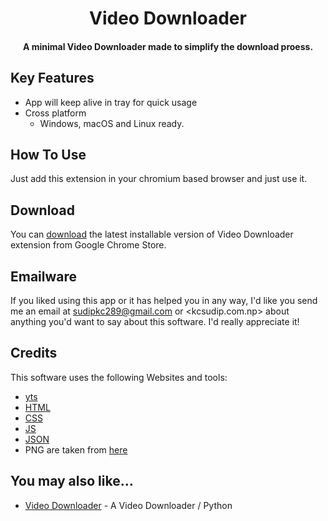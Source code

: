 
<h1 align="center">
  Video Downloader
  <br>
</h1>

<h4 align="center">A minimal Video Downloader made to simplify the download proess</a>.</h4>

## Key Features
* App will keep alive in tray for quick usage
* Cross platform
  - Windows, macOS and Linux ready.

## How To Use

Just add this extension in your chromium based browser and just use it.

## Download

You can [download](#) the latest installable version of Video Downloader extension from Google Chrome Store.

## Emailware

If you liked using this app or it has helped you in any way, I'd like you send me an email at <sudipkc289@gmail.com> or <kcsudip.com.np> about anything you'd want to say about this software. I'd really appreciate it!

## Credits

This software uses the following Websites and tools:

- [yts](https://www.yt1s.com/en2aef)
- [HTML](#)
- [CSS](#)
- [JS](#)
- [JSON](#)
- PNG are taken from [here](https://www.pngwing.com/en/free-png-abxwq)

## You may also like...

- [Video Downloader](https://github.com/sudipkc3/video-downloader) - A Video Downloader / Python

